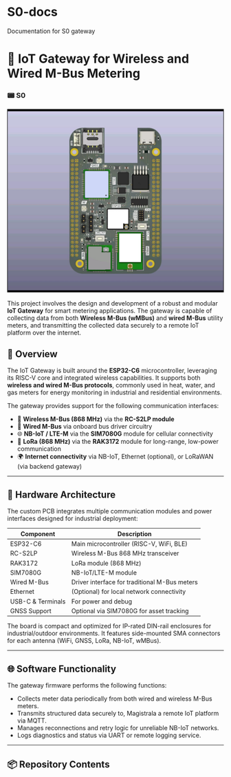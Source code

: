 # S0-docs
Documentation for S0 gateway
# 📡 IoT Gateway for Wireless and Wired M-Bus Metering
### 📟 S0 
![IoT Gateway Block Diagram](/images/s0-front.jpg)

This project involves the design and development of a robust and modular **IoT Gateway** for smart metering applications. The gateway is capable of collecting data from both **Wireless M-Bus (wMBus)** and **wired M-Bus** utility meters, and transmitting the collected data securely to a remote IoT platform over the internet.


## 🚀 Overview

The IoT Gateway is built around the **ESP32-C6** microcontroller, leveraging its RISC-V core and integrated wireless capabilities. It supports both **wireless and wired M-Bus protocols**, commonly used in heat, water, and gas meters for energy monitoring in industrial and residential environments.

The gateway provides support for the following communication interfaces:

- 📶 **Wireless M-Bus (868 MHz)** via the **RC-S2LP module**
- 🔌 **Wired M-Bus** via onboard bus driver circuitry
- 🌐 **NB-IoT / LTE-M** via the **SIM7080G** module for cellular connectivity
- 📡 **LoRa (868 MHz)** via the **RAK3172** module for long-range, low-power communication
- 🌍 **Internet connectivity** via NB-IoT, Ethernet (optional), or LoRaWAN (via backend gateway)

---

## 🔧 Hardware Architecture

The custom PCB integrates multiple communication modules and power interfaces designed for industrial deployment:

| Component       | Description                                 |
|----------------|---------------------------------------------|
| ESP32-C6       | Main microcontroller (RISC-V, WiFi, BLE)    |
| RC-S2LP        | Wireless M-Bus 868 MHz transceiver           |
| RAK3172        | LoRa module (868 MHz)                        |
| SIM7080G       | NB-IoT/LTE-M module                          |
| Wired M-Bus    | Driver interface for traditional M-Bus meters |
| Ethernet       | (Optional) for local network connectivity    |
| USB-C & Terminals | For power and debug                       |
| GNSS Support   | Optional via SIM7080G for asset tracking     |

The board is compact and optimized for IP-rated DIN-rail enclosures for industrial/outdoor environments. It features side-mounted SMA connectors for each antenna (WiFi, GNSS, LoRa, NB-IoT, wMBus).

---

## 🌐 Software Functionality

The gateway firmware performs the following functions:

- Collects meter data periodically from both wired and wireless M-Bus meters.
- Transmits structured data securely to, Magistrala a remote IoT platform via MQTT.
- Manages reconnections and retry logic for unreliable NB-IoT networks.
- Logs diagnostics and status via UART or remote logging service.

---

## 📦 Repository Contents

